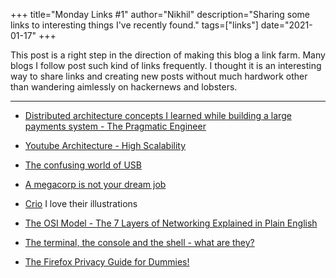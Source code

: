 +++
title="Monday Links #1"
author="Nikhil"
description="Sharing some links to interesting things I've recently found."
tags=["links"]
date="2021-01-17"
+++

This post is a right step in the direction of making this blog a link farm. Many blogs I follow post such kind of links frequently. I thought it is an interesting way to share links and creating new posts without much hardwork other than wandering aimlessly on hackernews and lobsters.

---

- [Distributed architecture concepts I learned while building a large payments system - The  Pragmatic Engineer](https://blog.pragmaticengineer.com/distributed-architecture-concepts-i-have-learned-while-building-payments-systems/)

- [Youtube Architecture - High Scalability](http://highscalability.com/youtube-architecture)

- [The confusing world of USB](https://fabiensanglard.net/nousb/index.html)

- [A megacorp is not your dream job](https://drewdevault.com/2021/01/01/Megacorps-are-not-your-dream-job.html)

- [Crio](https://www.crio.do/) I love their illustrations


- [The OSI Model - The 7 Layers of Networking Explained in Plain English](https://www.freecodecamp.org/news/osi-model-networking-layers-explained-in-plain-english/)

- [The terminal, the console and the shell - what are they?](https://unixsheikh.com/articles/the-terminal-the-console-and-the-shell-what-are-they-all-about.html)

- [The Firefox Privacy Guide for Dummies!](https://12bytes.org/articles/tech/firefox/the-firefox-privacy-guide-for-dummies/)

